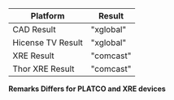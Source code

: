 | Platform          | Result    |
| ----------------- | --------- |
| CAD  Result       | "xglobal" |
| Hicense TV Result | "xglobal" |
| XRE Result        | "comcast" |
| Thor XRE Result   | "comcast" |

**Remarks  Differs for PLATCO and XRE devices**

